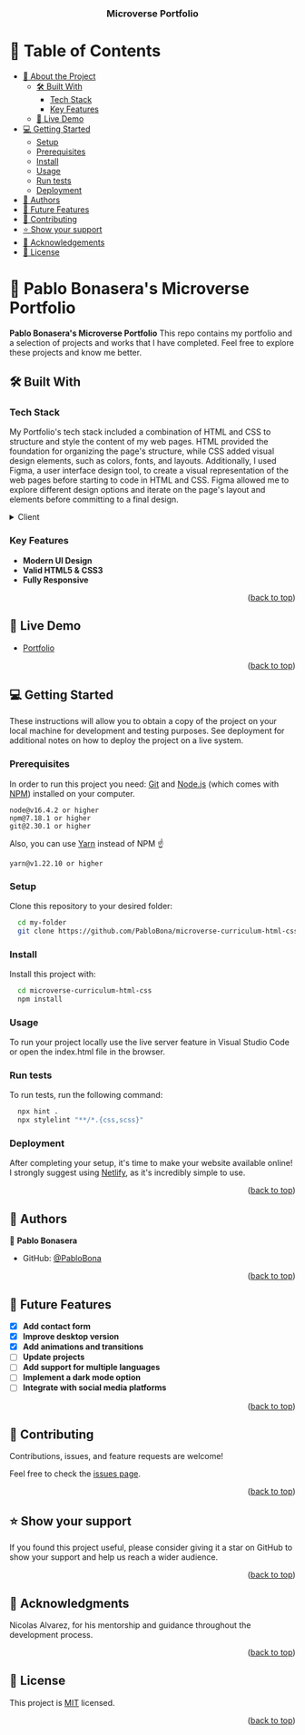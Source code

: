 <a name="readme-top"></a>

<div align="center">
  <h3><b>Microverse Portfolio</b></h3>
</div>

# 📗 Table of Contents

- [📖 About the Project](#about-project)
  - [🛠 Built With](#built-with)
    - [Tech Stack](#tech-stack)
    - [Key Features](#key-features)
  - [🚀 Live Demo](#live-demo)
- [💻 Getting Started](#getting-started)
  - [Setup](#setup)
  - [Prerequisites](#prerequisites)
  - [Install](#install)
  - [Usage](#usage)
  - [Run tests](#run-tests)
  - [Deployment](#deployment)
- [👥 Authors](#authors)
- [🔭 Future Features](#future-features)
- [🤝 Contributing](#contributing)
- [⭐️ Show your support](#support)
- [🙏 Acknowledgements](#acknowledgements)
- [📝 License](#license)


# 📖 Pablo Bonasera's Microverse Portfolio <a name="about-project"></a>

**Pablo Bonasera's Microverse Portfolio** This repo contains my portfolio and a selection of projects and works that I have completed. Feel free to explore these projects and know me better.

## 🛠 Built With <a name="built-with"></a>

### Tech Stack <a name="tech-stack"></a>

My Portfolio's tech stack included a combination of HTML and CSS to structure and style the content of my web pages. HTML provided the foundation for organizing the page's structure, while CSS added visual design elements, such as colors, fonts, and layouts. Additionally, I used Figma, a user interface design tool, to create a visual representation of the web pages before starting to code in HTML and CSS. Figma allowed me to explore different design options and iterate on the page's layout and elements before committing to a final design.

<details>
  <summary>Client</summary>
  <ul>
    <li><a href="https://www.w3schools.com/html/">HTML</a></li>
    <li><a href="https://www.w3schools.com/css/">CSS</a></li>
    <li><a href="https://www.figma.com/file/l7SqJ3ZfkAKih9sFxvWSR4/Microverse-Student-Project-1?type=design&node-id=0-1&t=ZRVAxLHdljOKsnUT-0">Figma Design</a></li>
  </ul>
</details>

### Key Features <a name="key-features"></a>

- **Modern UI Design**
- **Valid HTML5 & CSS3**
- **Fully Responsive**

<p align="right">(<a href="#readme-top">back to top</a>)</p>

## 🚀 Live Demo <a name="live-demo"></a>

- <a href="https://pablobona.github.io/index.html">Portfolio</a>

<p align="right">(<a href="#readme-top">back to top</a>)</p>


## 💻 Getting Started <a name="getting-started"></a>

These instructions will allow you to obtain a copy of the project on your local machine for development and testing purposes. See deployment for additional notes on how to deploy the project on a live system.

### Prerequisites

In order to run this project you need: [Git](https://git-scm.com) and [Node.js](https://nodejs.org/en/download/) (which comes with [NPM](http://npmjs.com)) installed on your computer.

```
node@v16.4.2 or higher
npm@7.18.1 or higher
git@2.30.1 or higher
```

Also, you can use [Yarn](https://yarnpkg.com/) instead of NPM ☝️

```
yarn@v1.22.10 or higher
```

### Setup

Clone this repository to your desired folder:


```sh
  cd my-folder
  git clone https://github.com/PabloBona/microverse-curriculum-html-css.git
```

### Install

Install this project with:

```sh
  cd microverse-curriculum-html-css
  npm install
```

### Usage

To run your project locally use the live server feature in Visual Studio Code or open the index.html file in the browser.

### Run tests

To run tests, run the following command:

```sh
  npx hint .
  npx stylelint "**/*.{css,scss}"
```

### Deployment

After completing your setup, it's time to make your website available online! I strongly suggest using  [Netlify](https://netlify.com), as it's incredibly simple to use.


<p align="right">(<a href="#readme-top">back to top</a>)</p>


## 👥 Authors <a name="authors"></a>

👤 **Pablo Bonasera**

- GitHub: [@PabloBona](https://github.com/PabloBona)

<p align="right">(<a href="#readme-top">back to top</a>)</p>

## 🔭 Future Features <a name="future-features"></a>

- [x] **Add contact form**       
- [x] **Improve desktop version**  
- [x] **Add animations and transitions**
- [ ] **Update projects**
- [ ] **Add support for multiple languages**
- [ ] **Implement a dark mode option**
- [ ] **Integrate with social media platforms**

<p align="right">(<a href="#readme-top">back to top</a>)</p>


## 🤝 Contributing <a name="contributing"></a>

Contributions, issues, and feature requests are welcome!

Feel free to check the [issues page](https://github.com/PabloBona/microverse-curriculum-html-css/issues).

<p align="right">(<a href="#readme-top">back to top</a>)</p>


## ⭐️ Show your support <a name="support"></a>

If you found this project useful, please consider giving it a star on GitHub to show your support and help us reach a wider audience.

<p align="right">(<a href="#readme-top">back to top</a>)</p>


## 🙏 Acknowledgments <a name="acknowledgements"></a>

Nicolas Alvarez, for his mentorship and guidance throughout the development process.

<p align="right">(<a href="#readme-top">back to top</a>)</p>

## 📝 License <a name="license"></a>

This project is [MIT](./MIT.md) licensed.

<p align="right">(<a href="#readme-top">back to top</a>)</p>
